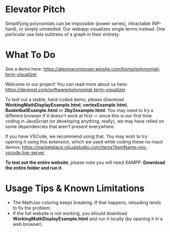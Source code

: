 # Elevator Pitch
Simplifying polynomials can be impossible (power series), intractable (NP-hard), or simply unneeded. Our webapp visualizes single terms instead. One particular use lists subtrees of a graph in their entirety.

# What To Do
See a demo here: https://alexmacomposer.wixsite.com/home/polynomial-term-visualizer

Welcome to our project! You can read more about us here: https://devpost.com/software/polynomial-term-visualizer

To test out a stable, hard-coded demo, please download **WorkingMathDisplayExample.html**, **vertexExample.html**, **BasketballExample.html** or **2by2example.html**. You may need to try a different browser if it doesn't work at first — since this is our first time coding in JavaScript (or developing anything, really), we may have relied on some dependencies that aren't present everywhere.

If you have VSCode, we recommend using that. You may wish to try opening it using this extension, which we used while coding these no-input demos:
https://marketplace.visualstudio.com/items?itemName=ms-vscode.live-server

**To test out the entire website**, please note you will need XAMPP. **Download the entire folder and run it.**

# Usage Tips & Known Limitations
- The MathJax coloring keeps breaking. If that happens, reloading tends to fix the problem.
- If the full website is not working, you should download **WorkingMathDisplayExample.html** and run it locally (by opening it in a web browser).
